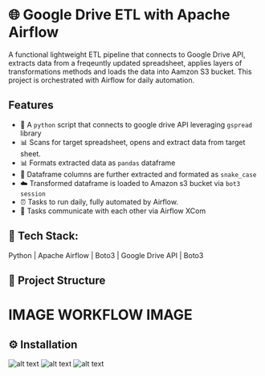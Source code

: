 # 🌐 Google Drive ETL with Apache Airflow

A functional lightweight ETL pipeline that connects to Google Drive API, extracts data from a freqeuntly updated spreadsheet, applies layers of transformations methods and loads the data into Aamzon S3 bucket. This project is orchestrated with Airflow for daily automation.

## Features
* 🔐 A `python` script that connects to google drive API leveraging `gspread` library
* 📊 Scans for target spreadsheet, opens and extract data from target sheet.
* 📊 Formats extracted data as `pandas` dataframe
* 🧹 Dataframe columns are further extracted and formated as `snake_case`
* ☁️ Transformed dataframe is loaded to Amazon s3 bucket via `bot3 session`
* ⏰ Tasks to run daily, fully automated by Airflow.
* 🔄 Tasks communicate with each other via Airflow XCom

## 📌 Tech Stack: 
Python | Apache Airflow | Boto3 | Google Drive API | Boto3

## 📁 Project Structure


# IMAGE WORKFLOW IMAGE

## ⚙️ Installation










![alt text](<WhatsApp Image 2025-06-09 at 11.46.55_9b200611.jpg>)
![alt text](image.png)
![alt text](image-1.png)